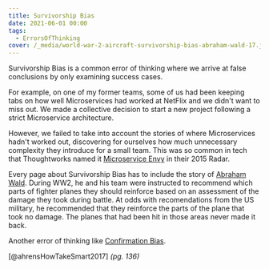 ```yaml
---
title: Survivorship Bias
date: 2021-06-01 00:00
tags:
  - ErrorsOfThinking
cover: /_media/world-war-2-aircraft-survivorship-bias-abraham-wald-17.jpeg
---
```


Survivorship Bias is a common error of thinking where we arrive at false conclusions by only examining success cases.

For example, on one of my former teams, some of us had been keeping tabs on how well Microservices had worked at NetFlix and we didn't want to miss out. We made a collective decision to start a new project following a strict Microservice architecture. 

However, we failed to take into account the stories of where Microservices hadn't worked out, discovering for ourselves how much unnecessary complexity they introduce for a small team. This was so common in tech that Thoughtworks named it [Microservice Envy](https://www.thoughtworks.com/radar/techniques/microservice-envy) in their 2015 Radar.

Every page about Survivorship Bias has to include the story of [Abraham Wald](https://en.wikipedia.org/wiki/Survivorship_bias#In_the_military). During WW2, he and his team were instructed to recommend which parts of fighter planes they should reinforce based on an assessment of the damage they took during battle. At odds with recomendations from the US military, he recommended that they reinforce the parts of the plane that took no damage. The planes that had been hit in those areas never made it back.

Another error of thinking like [Confirmation Bias](confirmation-bias.md).

[@ahrensHowTakeSmart2017] *(pg. 136)*